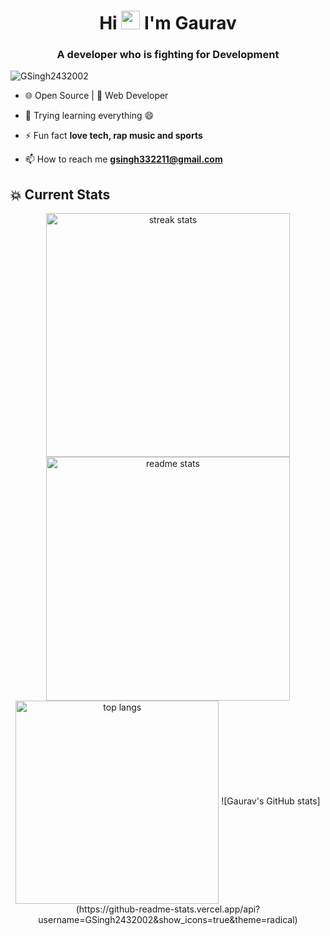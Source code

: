 <h1 align="center">Hi <img src="https://github.com/TheDudeThatCode/TheDudeThatCode/blob/master/Assets/Hi.gif" width="30px" height="30px"> I'm Gaurav</h1>
<h3 align="center">A developer who is fighting for Development</h3>

<p align="left"> <img src="https://komarev.com/ghpvc/?username=itsflash10&label=Profile%20views&color=0e75b6&style=flat" alt="GSingh2432002" /> </p>

- 🌐 Open Source | 📱 Web Developer

- 🌱 Trying learning everything 😄

- ⚡ Fun fact **love tech, rap music and sports**

- 📫 How to reach me **gsingh332211@gmail.com**
## 💥 Current Stats
<div align=center>
  <img width=390 src="https://streak-stats.demolab.com/?user=GSingh2432002&count_private=true&theme=react&border_radius=10" alt="streak stats"/>
  <img width=390 src="https://github-readme-stats.vercel.app/api?username=GSingh2432002&show_icons=true&theme=react&rank_icon=github&border_radius=10" alt="readme stats" />
  <img width=325 align="center" src="https://github-readme-stats.vercel.app/api/top-langs/?username=GSingh2432002&hide=HTML&langs_count=8&layout=compact&theme=react&border_radius=10&size_weight=0.5&count_weight=0.5&exclude_repo=github-readme-stats" alt="top langs" />
  ![Gaurav's GitHub stats](https://github-readme-stats.vercel.app/api?username=GSingh2432002&show_icons=true&theme=radical)
</div>
